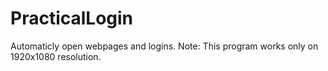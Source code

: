 # PracticalLogin
Automaticly open webpages and logins.
Note: This program works only on 1920x1080 resolution.

